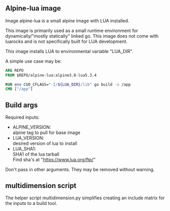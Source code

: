 ## Alpine-lua image

Image alpine-lua is a small alpine image with LUA installed.

This image is primarily used as a small runtime environment for dynamically/"mostly statically" linked go.
This image does not come with luarocks and is not specifically built for LUA development.

This image installs LUA to environmental variable "LUA_DIR".

A simple use case may be:
```Dockerfile
ARG REPO
FROM $REPO/alpine-lua:alpine3.8-lua5.3.4

RUN env CGO_CFLAGS="-I/${LUA_DIR}/lib" go build -o /app
CMD ["/app"]
```

## Build args
Required inputs:
* ALPINE_VERSION:   
  alpine tag to pull for base image
* LUA_VERSION:   
  desired version of lua to install
* LUA_SHA1:  
  SHA1 of the lua tarball  
  Find sha's at "https://www.lua.org/ftp/"
  
Don't pass in other arguments. They may be removed without warning.

## multidimension script
The helper script multidimension.py simplifies creating an include matrix for the inputs to a build tool.
